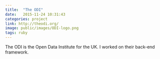 ```yaml
---
title:  "The ODI"
date:   2015-11-24 10:31:43
categories: project
link: http://theodi.org/
image: public/images/ODI-logo.png
tags: ruby
---
```


The ODI is the Open Data Institute for the UK. I worked on their back-end framework.

